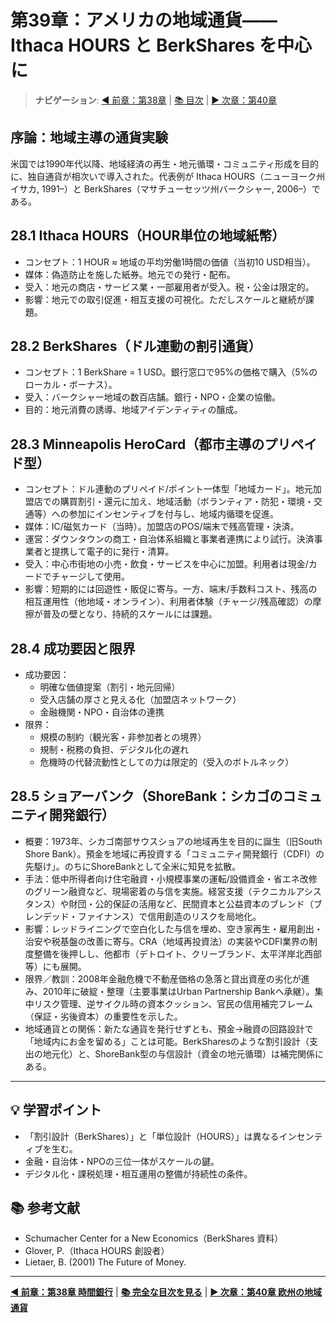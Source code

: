 # 第39章：アメリカの地域通貨——Ithaca HOURS と BerkShares を中心に

> **ナビゲーション**: [◀️ 前章：第38章](時間銀行と相互扶助.md) | [📚 目次](目次.md) | [▶️ 次章：第40章](欧州の地域通貨.md)

## 序論：地域主導の通貨実験

米国では1990年代以降、地域経済の再生・地元循環・コミュニティ形成を目的に、独自通貨が相次いで導入された。代表例が Ithaca HOURS（ニューヨーク州イサカ, 1991–）と BerkShares（マサチューセッツ州バークシャー, 2006–）である。

## 28.1 Ithaca HOURS（HOUR単位の地域紙幣）

- コンセプト：1 HOUR ≈ 地域の平均労働1時間の価値（当初10 USD相当）。
- 媒体：偽造防止を施した紙券。地元での発行・配布。
- 受入：地元の商店・サービス業・一部雇用者が受入。税・公金は限定的。
- 影響：地元での取引促進・相互支援の可視化。ただしスケールと継続が課題。

## 28.2 BerkShares（ドル連動の割引通貨）

- コンセプト：1 BerkShare = 1 USD。銀行窓口で95%の価格で購入（5%のローカル・ボーナス）。
- 受入：バークシャー地域の数百店舗。銀行・NPO・企業の協働。
- 目的：地元消費の誘導、地域アイデンティティの醸成。

## 28.3 Minneapolis HeroCard（都市主導のプリペイド型）

- コンセプト：ドル連動のプリペイド/ポイント一体型「地域カード」。地元加盟店での購買割引・還元に加え、地域活動（ボランティア・防犯・環境・交通等）への参加にインセンティブを付与し、地域内循環を促進。
- 媒体：IC/磁気カード（当時）。加盟店のPOS/端末で残高管理・決済。
- 運営：ダウンタウンの商工・自治体系組織と事業者連携により試行。決済事業者と提携して電子的に発行・清算。
- 受入：中心市街地の小売・飲食・サービスを中心に加盟。利用者は現金/カードでチャージして使用。
- 影響：短期的には回遊性・販促に寄与。一方、端末/手数料コスト、残高の相互運用性（他地域・オンライン）、利用者体験（チャージ/残高確認）の摩擦が普及の壁となり、持続的スケールには課題。

## 28.4 成功要因と限界

- 成功要因：
  - 明確な価値提案（割引・地元回帰）
  - 受入店舗の厚さと見える化（加盟店ネットワーク）
  - 金融機関・NPO・自治体の連携
- 限界：
  - 規模の制約（観光客・非参加者との境界）
  - 規制・税務の負担、デジタル化の遅れ
  - 危機時の代替流動性としての力は限定的（受入のボトルネック）

## 28.5 ショアーバンク（ShoreBank：シカゴのコミュニティ開発銀行）

- 概要：1973年、シカゴ南部サウスショアの地域再生を目的に誕生（旧South Shore Bank）。預金を地域に再投資する「コミュニティ開発銀行（CDFI）の先駆け」。のちにShoreBankとして全米に知見を拡散。
- 手法：低中所得者向け住宅融資・小規模事業の運転/設備資金・省エネ改修のグリーン融資など、現場密着の与信を実施。経営支援（テクニカルアシスタンス）や財団・公的保証の活用など、民間資本と公益資本のブレンド（ブレンデッド・ファイナンス）で信用創造のリスクを局地化。
- 影響：レッドライニングで空白化した与信を埋め、空き家再生・雇用創出・治安や税基盤の改善に寄与。CRA（地域再投資法）の実装やCDFI業界の制度整備を後押しし、他都市（デトロイト、クリーブランド、太平洋岸北西部等）にも展開。
- 限界／教訓：2008年金融危機で不動産価格の急落と貸出資産の劣化が進み、2010年に破綻・整理（主要事業はUrban Partnership Bankへ承継）。集中リスク管理、逆サイクル時の資本クッション、官民の信用補完フレーム（保証・劣後資本）の重要性を示した。
- 地域通貨との関係：新たな通貨を発行せずとも、預金→融資の回路設計で「地域内にお金を留める」ことは可能。BerkSharesのような割引設計（支出の地元化）と、ShoreBank型の与信設計（資金の地元循環）は補完関係にある。

---

## 💡 学習ポイント

- 「割引設計（BerkShares）」と「単位設計（HOURS）」は異なるインセンティブを生む。
- 金融・自治体・NPOの三位一体がスケールの鍵。
- デジタル化・課税処理・相互運用の整備が持続性の条件。

## 📚 参考文献

- Schumacher Center for a New Economics（BerkShares 資料）
- Glover, P.（Ithaca HOURS 創設者）
- Lietaer, B. (2001) The Future of Money.

---

**[◀️ 前章：第38章 時間銀行](時間銀行と相互扶助.md)** | **[📚 完全な目次を見る](目次.md)** | **[▶️ 次章：第40章 欧州の地域通貨](欧州の地域通貨.md)**
